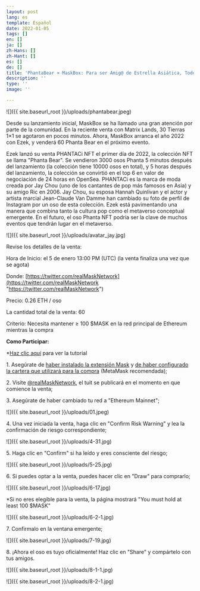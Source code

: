 ```yaml
---
layout: post
lang: es
template: Español
date: 2022-01-05
tags: []
en: []
ja: []
zh-Hans: []
zh-Hant: []
es: []
de: []
title: 'PhantaBear × MaskBox: Para ser Amig@ de Estrella Asiática, Todo lo que Necesitas es una Caja Sorpresa del Oso NFT'
description: ''
type: ''
image: ''

---
```

![]({{ site.baseurl_root }}/uploads/phantabear.jpeg)

Desde su lanzamiento inicial, MaskBox se ha llamado una gran atención por parte de la comunidad. En la reciente venta con Matrix Lands, 30 Tierras 1×1 se agotaron en pocos minutos. Ahora, MaskBox arranca el año 2022 con Ezek, y venderá 60 Phanta Bear en el próximo evento.

Ezek lanzó su venta PHANTACi NFT el primer día de 2022, la colección NFT se llama "Phanta Bear". Se vendieron 3000 osos Phanta 5 minutos después del lanzamiento (la colección tiene 10000 osos en total), y 5 horas después del lanzamiento, la colección se convirtió en el top 6 en valor de negociación de 24 horas en OpenSea. PHANTACi es la marca de moda creada por Jay Chou (uno de los cantantes de pop más famosos en Asia) y su amigo Ric en 2006. Jay Chou, su esposa Hannah Quinlivan y el actor y artista marcial Jean-Claude Van Damme han cambiado su foto de perfil de Instagram por un oso de esta colección. Ezek está pavimentando una manera que combina tanto la cultura pop como el metaverso conceptual emergente. En el futuro, el oso Phanta NFT podría ser la clave de muchos eventos que tendrán lugar en el metaverso.

![]({{ site.baseurl_root }}/uploads/avatar_jay.jpg)

Revise los detalles de la venta:

Hora de Inicio: el 5 de enero 13:00 PM (UTC) (la venta finaliza una vez que se agota)

Donde: [https://twitter.com/realMaskNetwork](https://twitter.com/realMaskNetwork "https://twitter.com/realMaskNetwork")

Precio: 0.26 ETH / oso

La cantidad total de la venta: 60

Criterio: Necesita mantener ≥ 100 $MASK en la red principal de Ethereum mientras la compra

**Como Participar:**

\*[Haz clic aquí](https://realmasknetwork.notion.site/MaskBox-NFT-9b02f6fd49cc4d5b86796432b6af26c8) para ver la tutorial

1\. Asegúrate de [haber instalado la extensión Mask](https://realmasknetwork.notion.site/Installation-set-up-dd3329c7b3124108a8e992829a61a51e) y [de haber configurado la cartera que utilizará para la compra](https://realmasknetwork.notion.site/Setting-up-your-wallet-Support-MetaMask-and-WalletConnect-67c1ba13c5664eda9a9240f8e145366a) (MetaMask recomendada);

2\. Visite [@realMaskNetwork](https://twitter.com/realMaskNetwork), el tuit se publicará en el momento en que comience la venta;

3\. Asegúrate de haber cambiado tu red a "Ethereum Mainnet";

![]({{ site.baseurl_root }}/uploads/01.jpeg)

4\. Una vez iniciada la venta, haga clic en "Confirm Risk Warning" y lea la confirmación de riesgo correspondiente;

![]({{ site.baseurl_root }}/uploads/4-31.jpg)

5\. Haga clic en "Confirm" si ha leído y eres consciente del riesgo;

![]({{ site.baseurl_root }}/uploads/5-25.jpg)

6\. Si puedes optar a la venta, puedes hacer clic en "Draw" para comprarlo;

![]({{ site.baseurl_root }}/uploads/6-17.jpg)

\*Si no eres elegible para la venta, la página mostrará "You must hold at least 100 $MASK"

![]({{ site.baseurl_root }}/uploads/6-2-1.jpg)

7\. Confirmalo en la ventana emergente;

![]({{ site.baseurl_root }}/uploads/7-19.jpg)

8\. ¡Ahora el oso es tuyo oficialmente! Haz clic en "Share" y compártelo con tus amigos.

![]({{ site.baseurl_root }}/uploads/8-1-1.jpg)

![]({{ site.baseurl_root }}/uploads/8-2-1.jpg)
